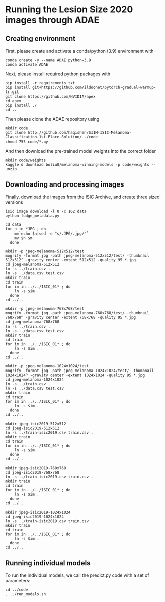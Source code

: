 # Running the Lesion Size 2020 images through ADAE

## Creating environment
First, please create and activate a conda/python (3.9) environment with

```
conda create -y --name ADAE python=3.9
conda activate ADAE
```

Next, please install required python packages with

```
pip install -r requirements.txt
pip install git+https://github.com/ildoonet/pytorch-gradual-warmup-lr.git
git clone https://github.com/NVIDIA/apex
cd apex
pip install ./
cd ..
```

Then please clone the ADAE repository using

```
mkdir code
git clone http://github.com/haqishen/SIIM-ISIC-Melanoma-Classification-1st-Place-Solution/ ./code
chmod 755 code/*.py
```

And then download the pre-trained model weights into the correct folder

```
mkdir code/weights
kaggle d download boliu0/melanoma-winning-models -p code/weights --unzip
```

## Downloading and processing images
Finally, download the images from the ISIC Archive, and create three sized versions

```
isic image download -l 0 -c 162 data
python fudge_metadata.py

cd data
for n in *JPG ; do
    m=`echo $n|sed -e "s/.JPG/.jpg/"`
    mv $n $m
  done

mkdir -p jpeg-melanoma-512x512/test
mogrify -format jpg -path jpeg-melanoma-512x512/test/ -thumbnail 512x512^ -gravity center -extent 512x512 -quality 95 *.jpg
cd jpeg-melanoma-512x512
ln -s ../train.csv .
ln -s ../data.csv test.csv
mkdir train
cd train
for im in ../../ISIC_01* ; do
    ln -s $im .
  done
cd ../..

mkdir -p jpeg-melanoma-768x768/test
mogrify -format jpg -path jpeg-melanoma-768x768/test/ -thumbnail 768x768^ -gravity center -extent 768x768 -quality 95 *.jpg
cd jpeg-melanoma-768x768
ln -s ../train.csv .
ln -s ../data.csv test.csv
mkdir train
cd train
for im in ../../ISIC_01* ; do
    ln -s $im .
  done
cd ../..

mkdir -p jpeg-melanoma-1024x1024/test
mogrify -format jpg -path jpeg-melanoma-1024x1024/test/ -thumbnail 1024x1024^ -gravity center -extent 1024x1024 -quality 95 *.jpg
cd jpeg-melanoma-1024x1024
ln -s ../train.csv .
ln -s ../data.csv test.csv
mkdir train
cd train
for im in ../../ISIC_01* ; do
    ln -s $im .
  done
cd ../..

mkdir jpeg-isic2019-512x512
cd jpeg-isic2019-512x512
ln -s ../train-isic2019.csv train.csv .
mkdir train
cd train
for im in ../../ISIC_01* ; do
    ln -s $im .
  done
cd ../..

mkdir jpeg-isic2019-768x768
cd jpeg-isic2019-768x768
ln -s ../train-isic2019.csv train.csv .
mkdir train
cd train
for im in ../../ISIC_01* ; do
    ln -s $im .
  done
cd ../..

mkdir jpeg-isic2019-1024x1024
cd jpeg-isic2019-1024x1024
ln -s ../train-isic2019.csv train.csv .
mkdir train
cd train
for im in ../../ISIC_01* ; do
    ln -s $im .
  done
cd ../..
```

## Running individual models
To run the individual models, we call the predict.py code with a set of parameters:

```
cd ../code
. ../run_models.sh
```
